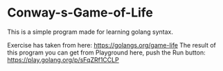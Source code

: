 # Conway-s-Game-of-Life
This is a simple program made for learning golang syntax.

Exercise has taken from here: https://golangs.org/game-life
The result of this program you can get from Playground here, push the Run button: https://play.golang.org/p/sFqZRf1CCLP
